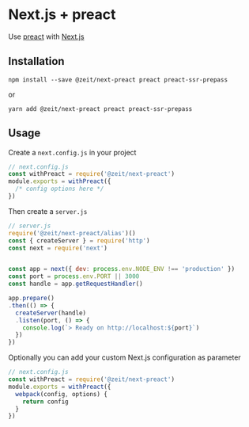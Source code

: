 # Next.js + preact

Use [preact](https://preactjs.com/) with [Next.js](https://github.com/zeit/next.js)

## Installation

```
npm install --save @zeit/next-preact preact preact-ssr-prepass
```

or

```
yarn add @zeit/next-preact preact preact-ssr-prepass
```

## Usage

Create a `next.config.js` in your project

```js
// next.config.js
const withPreact = require('@zeit/next-preact')
module.exports = withPreact({
  /* config options here */
})
```

Then create a `server.js`

```js
// server.js
require('@zeit/next-preact/alias')()
const { createServer } = require('http')
const next = require('next')


const app = next({ dev: process.env.NODE_ENV !== 'production' })
const port = process.env.PORT || 3000
const handle = app.getRequestHandler()

app.prepare()
.then(() => {
  createServer(handle)
  .listen(port, () => {
    console.log(`> Ready on http://localhost:${port}`)
  })
})
```

Optionally you can add your custom Next.js configuration as parameter

```js
// next.config.js
const withPreact = require('@zeit/next-preact')
module.exports = withPreact({
  webpack(config, options) {
    return config
  }
})
```
